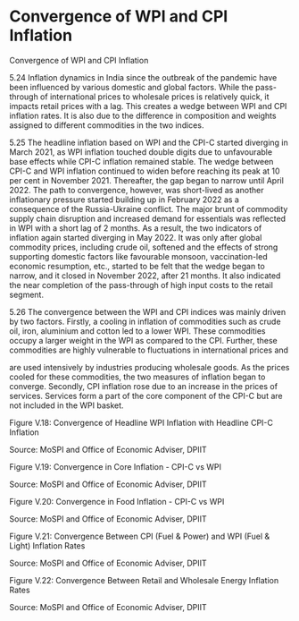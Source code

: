 # Convergence of WPI and CPI Inflation

Convergence of WPI and CPI Inflation

5.24  Inflation dynamics in India since the outbreak of the pandemic have been influenced by various domestic and global factors. While the pass-through of international prices to wholesale prices is relatively quick, it impacts retail prices with a lag. This creates a wedge between WPI and CPI inflation rates. It is also due to the difference in composition and weights assigned to different commodities in the two indices.

5.25  The headline inflation based on WPI and the CPI-C started diverging in March 2021, as WPI inflation  touched  double  digits  due  to  unfavourable  base  effects  while  CPI-C  inflation remained  stable.  The  wedge  between  CPI-C  and  WPI  inflation  continued  to  widen  before reaching its peak at 10 per cent in November 2021. Thereafter, the gap began to narrow until April 2022. The path to convergence, however, was short-lived as another inflationary pressure started building up in February 2022 as a consequence of the Russia-Ukraine conflict. The major brunt of commodity supply chain disruption and increased demand for essentials was reflected in WPI with a short lag of 2 months. As a result, the two indicators of inflation again started diverging in May 2022. It was only after global commodity prices, including crude oil, softened and the effects of strong supporting domestic factors like favourable monsoon, vaccination-led economic resumption, etc., started to be felt that the wedge began to narrow, and it closed in November 2022, after 21 months. It also indicated the near completion of the pass-through of high input costs to the retail segment.

5.26  The convergence between the WPI and CPI indices was mainly driven by two factors. Firstly,  a  cooling  in  inflation  of  commodities  such  as  crude  oil,  iron,  aluminium  and  cotton led to a lower WPI. These commodities occupy a larger weight in the WPI as compared to the CPI. Further, these commodities are highly vulnerable to fluctuations in international prices and

are used intensively by industries producing wholesale goods. As the prices cooled for these commodities, the two measures of inflation began to converge. Secondly, CPI inflation rose due to an increase in the prices of services. Services form a part of the core component of the CPI-C but are not included in the WPI basket.

Figure V.18: Convergence of Headline WPI Inflation with Headline CPI-C Inflation

<!-- image -->

Source: MoSPI and Office of Economic Adviser, DPIIT

Figure V.19: Convergence in Core Inflation - CPI-C vs WPI

<!-- image -->

Source: MoSPI and Office of Economic Adviser, DPIIT

Figure V.20: Convergence in Food Inflation - CPI-C vs WPI

<!-- image -->

Source: MoSPI and Office of Economic Adviser, DPIIT

Figure V.21: Convergence Between CPI (Fuel &amp; Power) and WPI (Fuel &amp; Light) Inflation Rates

<!-- image -->

Source: MoSPI and Office of Economic Adviser, DPIIT

Figure V.22: Convergence Between Retail and Wholesale Energy Inflation Rates

<!-- image -->

Source: MoSPI and Office of Economic Adviser, DPIIT

##
